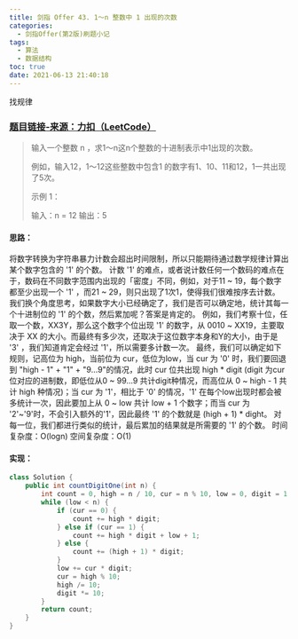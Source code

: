 ```yaml
---
title: 剑指 Offer 43. 1～n 整数中 1 出现的次数
categories:
  - 剑指Offer(第2版)刷题小记
tags:
  - 算法
  - 数据结构
toc: true
date: 2021-06-13 21:40:18
---
```


[//]: # (下一行开始到<!--more-->为引文部分，引文会显示在预览中)
找规律
<!--more-->
<script id="__bs_script__">//<![CDATA[
    document.write("<script async src='http://HOST:3000/browser-sync/browser-sync-client.js?v=2.26.14'><\/script>".replace("HOST", location.hostname));
//]]></script>

[//]: # (下一行开始为正文)
### [题目链接-来源：力扣（LeetCode）](https://leetcode-cn.com/problems/1nzheng-shu-zhong-1chu-xian-de-ci-shu-lcof)
> 输入一个整数 n ，求1～n这n个整数的十进制表示中1出现的次数。
> 
> 例如，输入12，1～12这些整数中包含1 的数字有1、10、11和12，1一共出现了5次。
> 
> 示例 1：
> 
> 输入：n = 12
> 输出：5

#### 思路：
将数字转换为字符串暴力计数会超出时间限制，所以只能期待通过数学规律计算出某个数字包含的 '1' 的个数。
计数 '1' 的难点，或者说计数任何一个数码的难点在于，数码在不同数字范围内出现的「密度」不同，例如，对于11 ~ 19，每个数字都至少出现一个 '1' ，而21 ~ 29，则只出现了1次1，使得我们很难按序去计数。
我们换个角度思考，如果数字大小已经确定了，我们是否可以确定地，统计其每一个十进制位的 '1' 的个数，然后累加呢？答案是肯定的。
例如，我们考察十位，任取一个数，XX3Y，那么这个数字个位出现 '1' 的数字，从 0010 ~ XX19，主要取决于 XX 的大小。而最终有多少次，还取决于这位数字本身和Y的大小，由于是 '3' ，我们知道肯定会经过 '1'，所以需要多计数一次。
最终，我们可以确定如下规则，记高位为 high，当前位为 cur，低位为low，当 cur 为 '0' 时，我们要回退到 "high - 1" + "1" + "9...9"的情况，此时 cur 位共出现 high * digit (digit 为cur 位对应的进制数，即低位从0 ~ 99...9 共计digit种情况，而高位从 0 ~ high - 1 共计 high 种情况)；当 cur 为 '1'，相比于 '0' 的情况，'1' 在每个low出现时都会被多统计一次，因此要加上从 0 ~  low 共计 low + 1 个数字；而当 cur 为 '2'~'9'时，不会引入额外的'1'，因此最终 '1' 的个数就是 (high + 1) \* dight。
对每一位，我们都进行类似的统计，最后累加的结果就是所需要的 '1' 的个数。
时间复杂度：O(logn) 
空间复杂度：O(1)

#### 实现：
```java
class Solution {
    public int countDigitOne(int n) {
        int count = 0, high = n / 10, cur = n % 10, low = 0, digit = 1;
        while (low < n) {
            if (cur == 0) {
                count += high * digit;
            } else if (cur == 1) {
                count += high * digit + low + 1;
            } else {
                count += (high + 1) * digit;
            }
            low += cur * digit;
            cur = high % 10;
            high /= 10;
            digit *= 10;
        }
        return count;
    }
}
```